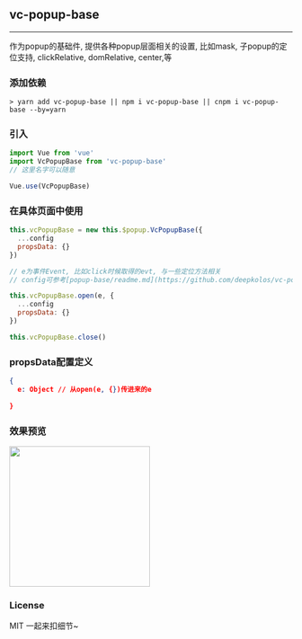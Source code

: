 
## vc-popup-base

-----

作为popup的基础件, 提供各种popup层面相关的设置, 比如mask, 子popup的定位支持, clickRelative, domRelative, center,等

### 添加依赖

```shell
> yarn add vc-popup-base || npm i vc-popup-base || cnpm i vc-popup-base --by=yarn
```

### 引入

```javascript
import Vue from 'vue'
import VcPopupBase from 'vc-popup-base'
// 这里名字可以随意

Vue.use(VcPopupBase)
```

### 在具体页面中使用

```javascript
this.vcPopupBase = new this.$popup.VcPopupBase({
  ...config
  propsData: {}
})

// e为事件Event, 比如click时候取得的evt, 与一些定位方法相关
// config可参考[popup-base/readme.md](https://github.com/deepkolos/vc-popup/blob/master/packages/popup-base/readme.md)

this.vcPopupBase.open(e, {
  ...config
  propsData: {}
})

this.vcPopupBase.close()
```

### propsData配置定义

```json
{
  e: Object // 从open(e, {})传进来的e
  
}
```

### 效果预览

<div>
  <img src="https://raw.githubusercontent.com/deepkolos/vc-popup/master/static/vc-popup-base.gif" width = "250" alt="" style="display:inline-block;"/>
</div>

### License

MIT 一起来扣细节~
